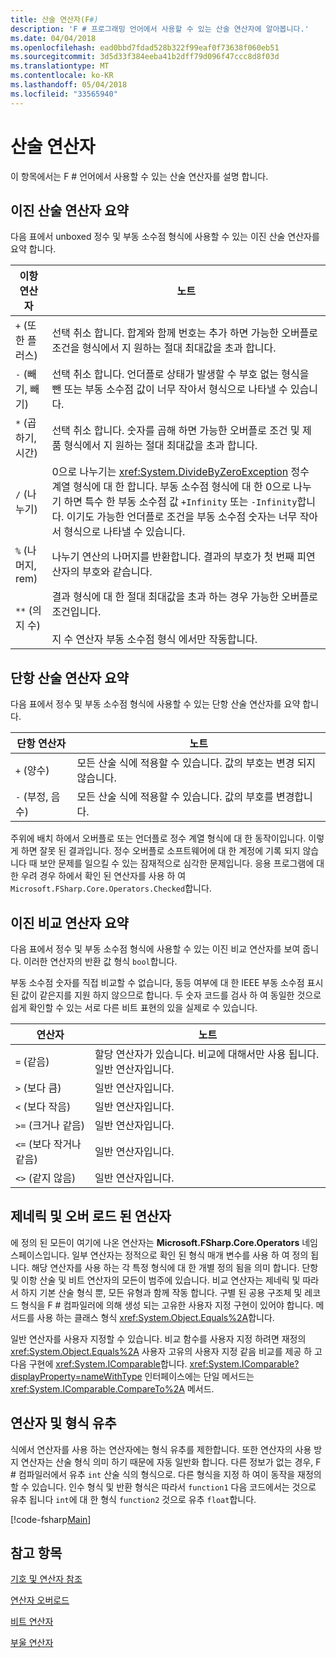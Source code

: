 ```yaml
---
title: 산술 연산자(F#)
description: 'F # 프로그래밍 언어에서 사용할 수 있는 산술 연산자에 알아봅니다.'
ms.date: 04/04/2018
ms.openlocfilehash: ead0bbd7fdad528b322f99eaf0f73638f060eb51
ms.sourcegitcommit: 3d5d33f384eeba41b2dff79d096f47ccc8d8f03d
ms.translationtype: MT
ms.contentlocale: ko-KR
ms.lasthandoff: 05/04/2018
ms.locfileid: "33565940"
---
```

# <a name="arithmetic-operators"></a>산술 연산자

이 항목에서는 F # 언어에서 사용할 수 있는 산술 연산자를 설명 합니다.

## <a name="summary-of-binary-arithmetic-operators"></a>이진 산술 연산자 요약
다음 표에서 unboxed 정수 및 부동 소수점 형식에 사용할 수 있는 이진 산술 연산자를 요약 합니다.

|이항 연산자|노트|
|---------------|-----|
|`+` (또한 플러스)|선택 취소 합니다. 합계와 함께 번호는 추가 하면 가능한 오버플로 조건을 형식에서 지 원하는 절대 최대값을 초과 합니다.|
|`-` (빼기, 빼기)|선택 취소 합니다. 언더플로 상태가 발생할 수 부호 없는 형식을 뺀 또는 부동 소수점 값이 너무 작아서 형식으로 나타낼 수 있습니다.|
|`*` (곱하기, 시간)|선택 취소 합니다. 숫자를 곱해 하면 가능한 오버플로 조건 및 제품 형식에서 지 원하는 절대 최대값을 초과 합니다.|
|`/` (나누기)|0으로 나누기는 <xref:System.DivideByZeroException> 정수 계열 형식에 대 한 합니다. 부동 소수점 형식에 대 한 0으로 나누기 하면 특수 한 부동 소수점 값 `+Infinity` 또는 `-Infinity`합니다. 이기도 가능한 언더플로 조건을 부동 소수점 숫자는 너무 작아서 형식으로 나타낼 수 있습니다.|
|`%` (나머지, rem)|나누기 연산의 나머지를 반환합니다. 결과의 부호가 첫 번째 피연산자의 부호와 같습니다.|
|`**` (의 지 수)|결과 형식에 대 한 절대 최대값을 초과 하는 경우 가능한 오버플로 조건입니다.<br /><br />지 수 연산자 부동 소수점 형식 에서만 작동합니다.|

## <a name="summary-of-unary-arithmetic-operators"></a>단항 산술 연산자 요약
다음 표에서 정수 및 부동 소수점 형식에 사용할 수 있는 단항 산술 연산자를 요약 합니다.


|단항 연산자|노트|
|--------------|-----|
|`+` (양수)|모든 산술 식에 적용할 수 있습니다. 값의 부호는 변경 되지 않습니다.|
|`-` (부정, 음수)|모든 산술 식에 적용할 수 있습니다. 값의 부호를 변경합니다.|
주위에 배치 하에서 오버플로 또는 언더플로 정수 계열 형식에 대 한 동작이입니다. 이렇게 하면 잘못 된 결과입니다. 정수 오버플로 소프트웨어에 대 한 계정에 기록 되지 않습니다 때 보안 문제를 일으킬 수 있는 잠재적으로 심각한 문제입니다. 응용 프로그램에 대 한 우려 경우 하에서 확인 된 연산자를 사용 하 여 `Microsoft.FSharp.Core.Operators.Checked`합니다.


## <a name="summary-of-binary-comparison-operators"></a>이진 비교 연산자 요약
다음 표에서 정수 및 부동 소수점 형식에 사용할 수 있는 이진 비교 연산자를 보여 줍니다. 이러한 연산자의 반환 값 형식 `bool`합니다.

부동 소수점 숫자를 직접 비교할 수 없습니다, 동등 여부에 대 한 IEEE 부동 소수점 표시 된 값이 같은지를 지원 하지 않으므로 합니다. 두 숫자 코드를 검사 하 여 동일한 것으로 쉽게 확인할 수 있는 서로 다른 비트 표현의 있을 실제로 수 있습니다.



|연산자|노트|
|--------|-----|
|`=` (같음)|할당 연산자가 있습니다. 비교에 대해서만 사용 됩니다. 일반 연산자입니다.|
|`>` (보다 큼)|일반 연산자입니다.|
|`<` (보다 작음)|일반 연산자입니다.|
|`>=` (크거나 같음)|일반 연산자입니다.|
|`<=` (보다 작거나 같음)|일반 연산자입니다.|
|`<>` (같지 않음)|일반 연산자입니다.|

## <a name="overloaded-and-generic-operators"></a>제네릭 및 오버 로드 된 연산자
에 정의 된 모든이 여기에 나온 연산자는 **Microsoft.FSharp.Core.Operators** 네임 스페이스입니다. 일부 연산자는 정적으로 확인 된 형식 매개 변수를 사용 하 여 정의 됩니다. 해당 연산자를 사용 하는 각 특정 형식에 대 한 개별 정의 됨을 의미 합니다. 단항 및 이항 산술 및 비트 연산자의 모든이 범주에 있습니다. 비교 연산자는 제네릭 및 따라서 하지 기본 산술 형식 뿐, 모든 유형과 함께 작동 합니다. 구별 된 공용 구조체 및 레코드 형식을 F # 컴파일러에 의해 생성 되는 고유한 사용자 지정 구현이 있어야 합니다. 메서드를 사용 하는 클래스 형식 <xref:System.Object.Equals%2A>합니다.

일반 연산자를 사용자 지정할 수 있습니다. 비교 함수를 사용자 지정 하려면 재정의 <xref:System.Object.Equals%2A> 사용자 고유의 사용자 지정 같음 비교를 제공 하 고 다음 구현에 <xref:System.IComparable>합니다. <xref:System.IComparable?displayProperty=nameWithType> 인터페이스에는 단일 메서드는 <xref:System.IComparable.CompareTo%2A> 메서드.


## <a name="operators-and-type-inference"></a>연산자 및 형식 유추
식에서 연산자를 사용 하는 연산자에는 형식 유추를 제한합니다. 또한 연산자의 사용 방지 연산자는 산술 형식 의미 하기 때문에 자동 일반화 합니다. 다른 정보가 없는 경우, F # 컴파일러에서 유추 `int` 산술 식의 형식으로. 다른 형식을 지정 하 여이 동작을 재정의할 수 있습니다. 인수 형식 및 반환 형식은 따라서 `function1` 다음 코드에서는 것으로 유추 됩니다 `int`에 대 한 형식 `function2` 것으로 유추 `float`합니다.

[!code-fsharp[Main](../../../../samples/snippets/fsharp/lang-ref-1/snippet3501.fs)]
    
## <a name="see-also"></a>참고 항목
[기호 및 연산자 참조](index.md)

[연산자 오버로드](../operator-overloading.md)

[비트 연산자](bitwise-operators.md)

[부울 연산자](boolean-operators.md)
